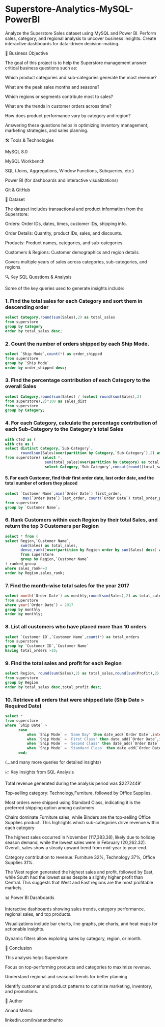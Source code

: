 # Superstore-Analytics-MySQL-PowerBI
Analyze the Superstore Sales dataset using MySQL and Power BI. Perform sales, category, and regional analysis to uncover business insights. Create interactive dashboards for data-driven decision-making.

🎯 Business Objective

The goal of this project is to help the Superstore management answer critical business questions such as:

Which product categories and sub-categories generate the most revenue?

What are the peak sales months and seasons?

Which regions or segments contribute most to sales?

What are the trends in customer orders across time?

How does product performance vary by category and region?

Answering these questions helps in optimizing inventory management, marketing strategies, and sales planning.

🛠 Tools & Technologies

MySQL 8.0

MySQL Workbench

SQL (Joins, Aggregations, Window Functions, Subqueries, etc.)

Power BI (for dashboards and interactive visualizations)

Git & GitHub

📂 Dataset

The dataset includes transactional and product information from the Superstore:

Orders: Order IDs, dates, times, customer IDs, shipping info.

Order Details: Quantity, product IDs, sales, and discounts.

Products: Product names, categories, and sub-categories.

Customers & Regions: Customer demographics and region details.

Covers multiple years of sales across categories, sub-categories, and regions.

🔍 Key SQL Questions & Analysis

Some of the key queries used to generate insights include:

### 1. Find the total sales for each Category and sort them in descending order
```sql
select Category,round(sum(Sales),2) as total_sales
from superstore
group by Category
order by total_sales desc;
```

### 2. Count the number of orders shipped by each Ship Mode.
```sql
select `Ship Mode`,count(*) as order_shipped
from superstore 
group by `Ship Mode`
order by order_shipped desc;
```

### 3. Find the percentage contribution of each Category to the overall Sales
```sql
select Category,round(sum(Sales) / (select round(sum(Sales),2) 
from superstore),2)*100 as sales_dist
from superstore
group by Category;
```

### 4. For each Category, calculate the percentage contribution of each Sub-Category to the Category’s total Sales
```sql
with cte2 as (
with cte as (
select distinct Category,`Sub-Category`,
       round(sum(Sales)over(partition by Category,`Sub-Category`),2) as total_sales
from superstore) select *,
                  sum(total_sales)over(partition by Category) as total from cte) 
                  select Category,`Sub-Category`,concat(round((total_sales/total)*100,2),' %') as percentage from cte2;
```


#### 5. For each Customer, find their first order date, last order date, and the total number of orders they placed
```sql
select `Customer Name`,min(`Order Date`) first_order,
        max(`Order Date`) last_order, count(`Order Date`) total_order_placed
from superstore
group by `Customer Name`;
```


### 6. Rank Customers within each Region by their total Sales, and return the top 3 Customers per Region
```sql
select * from (
select Region,`Customer Name`,
       sum(Sales) as total_sales,
       dense_rank()over(partition by Region order by sum(Sales) desc) as sales_rank
       from superstore
       group by Region,`Customer Name`
) ranked_group 
where sales_rank<=3
order by Region,sales_rank;
```


### 7. Find the month-wise total sales for the year 2017
```sql
select month(`Order Date`) as monthly,round(sum(Sales),2) as total_sales
from superstore
where year(`Order Date`) = 2017
group by monthly
order by monthly;
```

### 8. List all customers who have placed more than 10 orders
```sql
select `Customer ID`,`Customer Name`,count(*) as total_orders
from superstore
group by `Customer ID`,`Customer Name`
having total_orders >10;
```

### 9. Find the total sales and profit for each Region
```sql
select Region, round(sum(Sales),2) as total_sales,round(sum(Profit),2) as total_profit
from superstore
group by Region
order by total_sales desc,total_profit desc;
```

### 10. Retrieve all orders that were shipped late (Ship Date > Required Date)
```sql
select * 
from superstore
where `Ship Date` > 
      case 
          when `Ship Mode` = 'Same Day' then date_add(`Order Date`,interval 0 Day)
          when `Ship Mode` = 'First Class' then date_add(`Order Date`,interval 1 Day)
          when `Ship Mode` = 'Second Class' then date_add(`Order Date`,interval 3 Day)
          when `Ship Mode` = 'Standard Class' then date_add(`Order Date`,interval 5 Day)
	  end;
```
(…and many more queries for detailed insights)

📈 Key Insights from SQL Analysis

Total revenue generated during the analysis period was $2272449'

Top-selling category: Technology,Furniture, followed by Office Supplies.

Most orders were shipped using Standard Class, indicating it is the preferred shipping option among customers

Chairs dominate Furniture sales, while Binders are the top-selling Office Supplies product. This highlights which sub-categories drive revenue within each category

The highest sales occurred in November (117,383.38), likely due to holiday season demand, while the lowest sales were in February (20,262.32). Overall, sales show a steady upward trend from mid-year to year-end.

Category contribution to revenue: Furniture 32%, Technology 37%, Office Supplies 31%.

The West region generated the highest sales and profit, followed by East, while South had the lowest sales despite a slightly higher profit than Central. This suggests that West and East regions are the most profitable markets.

📊 Power BI Dashboards

Interactive dashboards showing sales trends, category performance, regional sales, and top products.

Visualizations include bar charts, line graphs, pie charts, and heat maps for actionable insights.

Dynamic filters allow exploring sales by category, region, or month.

🧾 Conclusion

This analysis helps Superstore:

Focus on top-performing products and categories to maximize revenue.

Understand regional and seasonal trends for better planning.

Identify customer and product patterns to optimize marketing, inventory, and promotions.

👤 Author

Anand Mehto

linkedin.com/in/anandmehto
